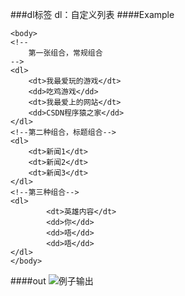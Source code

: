 ###dl标签
dl：自定义列表
####Example
```
<body>
<!--
	第一张组合，常规组合
-->
<dl>
	<dt>我最爱玩的游戏</dt>
	<dd>吃鸡游戏</dd>
	<dt>我最爱上的网站</dt>
	<dd>CSDN程序猿之家</dd>
</dl>
<!--第二种组合，标题组合-->
<dl>
	<dt>新闻1</dt>
	<dt>新闻2</dt>
	<dt>新闻3</dt>
</dl>
<!--第三种组合-->
<dl>
        <dt>英雄内容</dt>
		<dd>你</dd>
		<dd>唔</dd>
		<dd>唔</dd>
</dl>
</body>
```
####out
![例子输出](../../../media/3.png)
